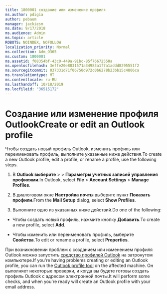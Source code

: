 ```yaml
---
title: 1800001 создание или изменение профиля
ms.author: pdigia
author: pebaum
manager: jackiesm
ms.date: 9/17/2018
ms.audience: Admin
ms.topic: article
ROBOTS: NOINDEX, NOFOLLOW
localization_priority: Normal
ms.collection: Adm_O365
ms.custom: 1800001
ms.assetid: f08354bf-43c0-449a-91bc-85f76672550a
ms.openlocfilehash: 3effe20e8831571a34983a1f7a1addd8295551f2
ms.sourcegitcommit: 037331d71f06750d972c0b6278b23bb15c4806ca
ms.translationtype: MT
ms.contentlocale: ru-RU
ms.lasthandoff: 10/18/2019
ms.locfileid: "36515172"
---
```

# <a name="create-or-edit-an-outlook-profile"></a><span data-ttu-id="32260-102">Создание или изменение профиля Outlook</span><span class="sxs-lookup"><span data-stu-id="32260-102">Create or edit an Outlook profile</span></span>

<span data-ttu-id="32260-103">Чтобы создать новый профиль Outlook, изменить профиль или переименовать профиль, выполните указанные ниже действия.</span><span class="sxs-lookup"><span data-stu-id="32260-103">To create a new Outlook profile, edit a profile, or rename a profile, use the following steps.</span></span>
  
1. <span data-ttu-id="32260-104">В **Outlook выберите** \> \> **Параметры учетных записей** **управления профилями**.</span><span class="sxs-lookup"><span data-stu-id="32260-104">In Outlook, select **File** \> **Account Settings** \> **Manage Profiles**.</span></span>
    
2. <span data-ttu-id="32260-105">В диалоговом окне **Настройка почты** выберите пункт **Показать профили**.</span><span class="sxs-lookup"><span data-stu-id="32260-105">From the **Mail Setup** dialog, select **Show Profiles**.</span></span>
    
3. <span data-ttu-id="32260-106">Выполните одно из указанных ниже действий.</span><span class="sxs-lookup"><span data-stu-id="32260-106">Do one of the following:</span></span>
    
  - <span data-ttu-id="32260-107">Чтобы создать новый профиль, нажмите кнопку **Добавить**.</span><span class="sxs-lookup"><span data-stu-id="32260-107">To create a new profile, select **Add**.</span></span>
    
  - <span data-ttu-id="32260-108">Чтобы изменить или переименовать профиль, выберите **Свойства**.</span><span class="sxs-lookup"><span data-stu-id="32260-108">To edit or rename a profile, select **Properties**.</span></span>
    
<span data-ttu-id="32260-109">При возникновении проблем с созданием или изменением профиля Outlook можно запустить [средство профилей Outlook](https://aka.ms/SaRA-OutlookSetupProfile) на затронутом компьютере.</span><span class="sxs-lookup"><span data-stu-id="32260-109">If you're having problems creating or editing an Outlook profile, you can run the [Outlook profile tool](https://aka.ms/SaRA-OutlookSetupProfile) on the affected machine.</span></span> <span data-ttu-id="32260-110">Он выполняет некоторые проверки, и когда вы будете готовы создать профиль Outlook с адресом электронной почты.</span><span class="sxs-lookup"><span data-stu-id="32260-110">It will perform some checks, and when you're ready will create an Outlook profile with your email address.</span></span> 
  

